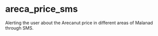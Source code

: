 # areca_price_sms
Alerting the user about the Arecanut price in different areas of Malanad through SMS.
